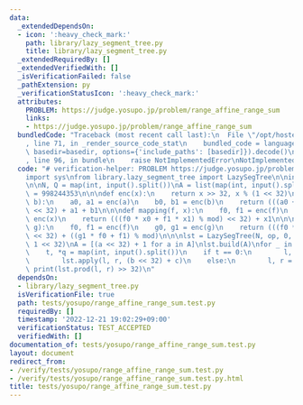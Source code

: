 ```yaml
---
data:
  _extendedDependsOn:
  - icon: ':heavy_check_mark:'
    path: library/lazy_segment_tree.py
    title: library/lazy_segment_tree.py
  _extendedRequiredBy: []
  _extendedVerifiedWith: []
  _isVerificationFailed: false
  _pathExtension: py
  _verificationStatusIcon: ':heavy_check_mark:'
  attributes:
    PROBLEM: https://judge.yosupo.jp/problem/range_affine_range_sum
    links:
    - https://judge.yosupo.jp/problem/range_affine_range_sum
  bundledCode: "Traceback (most recent call last):\n  File \"/opt/hostedtoolcache/PyPy/3.7.13/x64/site-packages/onlinejudge_verify/documentation/build.py\"\
    , line 71, in _render_source_code_stat\n    bundled_code = language.bundle(stat.path,\
    \ basedir=basedir, options={'include_paths': [basedir]}).decode()\n  File \"/opt/hostedtoolcache/PyPy/3.7.13/x64/site-packages/onlinejudge_verify/languages/python.py\"\
    , line 96, in bundle\n    raise NotImplementedError\nNotImplementedError\n"
  code: "# verification-helper: PROBLEM https://judge.yosupo.jp/problem/range_affine_range_sum\n\
    import sys\nfrom library.lazy_segment_tree import LazySegTree\n\ninput = sys.stdin.readline\n\
    \n\nN, Q = map(int, input().split())\nA = list(map(int, input().split()))\nmod\
    \ = 998244353\n\n\ndef enc(x):\n    return x >> 32, x % (1 << 32)\n\n\ndef op(a,\
    \ b):\n    a0, a1 = enc(a)\n    b0, b1 = enc(b)\n    return (((a0 + b0) % mod)\
    \ << 32) + a1 + b1\n\n\ndef mapping(f, x):\n    f0, f1 = enc(f)\n    x0, x1 =\
    \ enc(x)\n    return (((f0 * x0 + f1 * x1) % mod) << 32) + x1\n\n\ndef composition(f,\
    \ g):\n    f0, f1 = enc(f)\n    g0, g1 = enc(g)\n    return (((f0 * g0) % mod)\
    \ << 32) + ((g1 * f0 + f1) % mod)\n\n\nlst = LazySegTree(N, op, 0, mapping, composition,\
    \ 1 << 32)\nA = [(a << 32) + 1 for a in A]\nlst.build(A)\nfor _ in range(Q):\n\
    \    t, *q = map(int, input().split())\n    if t == 0:\n        l, r, b, c = q\n\
    \        lst.apply(l, r, (b << 32) + c)\n    else:\n        l, r = q\n       \
    \ print(lst.prod(l, r) >> 32)\n"
  dependsOn:
  - library/lazy_segment_tree.py
  isVerificationFile: true
  path: tests/yosupo/range_affine_range_sum.test.py
  requiredBy: []
  timestamp: '2022-12-21 19:02:29+09:00'
  verificationStatus: TEST_ACCEPTED
  verifiedWith: []
documentation_of: tests/yosupo/range_affine_range_sum.test.py
layout: document
redirect_from:
- /verify/tests/yosupo/range_affine_range_sum.test.py
- /verify/tests/yosupo/range_affine_range_sum.test.py.html
title: tests/yosupo/range_affine_range_sum.test.py
---
```

